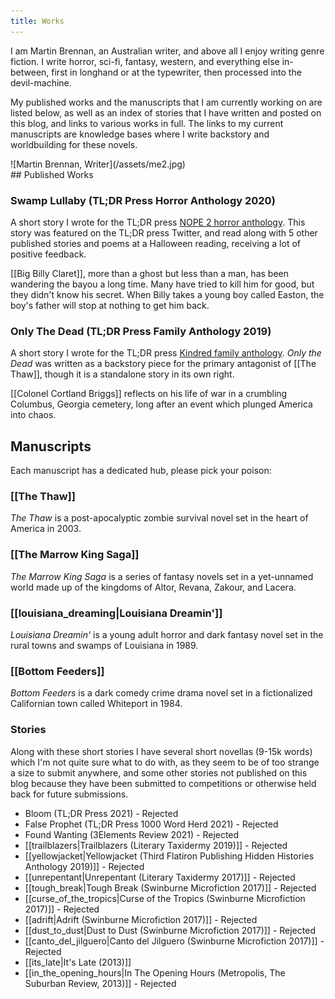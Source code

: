 ```yaml
---
title: Works
---
```


<div class="works-intro-wrap">
<div class="works-intro" markdown="1">
I am Martin Brennan, an Australian writer, and above all I enjoy writing genre fiction. I write horror, sci-fi, fantasy, western, and everything else in-between, first in longhand or at the typewriter, then processed into the devil-machine.

My published works and the manuscripts that I am currently working on are listed below, as well as an index of stories that I have written and posted on this blog, and links to various works in full. The links to my current manuscripts are knowledge bases where I write backstory and worldbuilding for these novels.
</div>
<div class="works-me" markdown="1">
![Martin Brennan, Writer](/assets/me2.jpg)
</div>
</div>

<div class="published-works published-box"  markdown="1">
## Published Works

### Swamp Lullaby (TL;DR Press Horror Anthology 2020)

A short story I wrote for the TL;DR press [NOPE 2 horror anthology](http://tldrpress.org/index.php/2020/10/16/nope-2-line-up-announcement/). This story was featured on the TL;DR press Twitter, and read along with 5 other published stories and poems at a Halloween reading, receiving a lot of positive feedback.

[[Big Billy Claret]], more than a ghost but less than a man, has been wandering the bayou a long time. Many have tried to kill him for good, but they didn't know his secret. When Billy takes a young boy called Easton, the boy's father will stop at nothing to get him back.


### Only The Dead (TL;DR Press Family Anthology 2019)

A short story I wrote for the TL;DR press [Kindred family anthology](http://tldrpress.org/index.php/2019/02/27/tldr-press-presents-family-themed-lineup-for-kindred/). _Only the Dead_ was written as a backstory piece for the primary antagonist of [[The Thaw]], though it is a standalone story in its own right.

[[Colonel Cortland Briggs]] reflects on his life of war in a crumbling Columbus, Georgia cemetery, long after an event which plunged America into chaos.

</div>

## Manuscripts

Each manuscript has a dedicated hub, please pick your poison:

### [[The Thaw]]

_The Thaw_ is a post-apocalyptic zombie survival novel set in the heart of America in 2003.

### [[The Marrow King Saga]]

_The Marrow King Saga_ is a series of fantasy novels set in a yet-unnamed world made up of the kingdoms of Altor, Revana, Zakour, and Lacera.

### [[louisiana_dreaming|Louisiana Dreamin']]

_Louisiana Dreamin'_ is a young adult horror and dark fantasy novel set in the rural towns and swamps of Louisiana in 1989.

### [[Bottom Feeders]]

_Bottom Feeders_ is a dark comedy crime drama novel set in a fictionalized Californian town called Whiteport in 1984.

### Stories

Along with these short stories I have several short novellas (9-15k words) which I'm not quite sure what to do with, as they seem to be of too strange a size to submit anywhere, and some other stories not published on this blog because they have been submitted to competitions or otherwise held back for future submissions.

* Bloom (TL;DR Press 2021) - Rejected
* False Prophet (TL;DR Press 1000 Word Herd 2021) - Rejected
* Found Wanting (3Elements Review 2021) - Rejected
* [[trailblazers|Trailblazers (Literary Taxidermy 2019)]] - Rejected
* [[yellowjacket|Yellowjacket (Third Flatiron Publishing Hidden Histories Anthology 2019)]] - Rejected
* [[unrepentant|Unrepentant (Literary Taxidermy 2017)]] - Rejected
* [[tough_break|Tough Break (Swinburne Microfiction 2017)]] - Rejected
* [[curse_of_the_tropics|Curse of the Tropics (Swinburne Microfiction 2017)]] - Rejected
* [[adrift|Adrift (Swinburne Microfiction 2017)]] - Rejected
* [[dust_to_dust|Dust to Dust (Swinburne Microfiction 2017)]] - Rejected
* [[canto_del_jilguero|Canto del Jilguero (Swinburne Microfiction 2017)]] - Rejected
* [[its_late|It's Late (2013)]]
* [[in_the_opening_hours|In The Opening Hours (Metropolis, The Suburban Review, 2013)]] - Rejected
